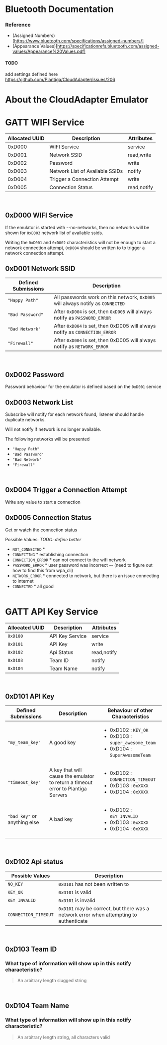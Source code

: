 
# Bluetooth Documentation

### Reference

* (Assigned Numbers)[https://www.bluetooth.com/specifications/assigned-numbers/]
* (Appearance Values)[https://specificationrefs.bluetooth.com/assigned-values/Appearance%20Values.pdf]


#### TODO

add settings defined here https://github.com/Plantiga/CloudAdapter/issues/206

# About the CloudAdapter Emulator
# GATT WIFI Service

| Allocated UUID | Description                     | Attributes  |
| -------------- | ------------------------------- | ----------- |
| 0xD000         | WIFI Service                    | service     |
| 0xD001         | Network SSID                    | read,write  |
| 0xD002         | Password                        | write       |
| 0xD003         | Network List of Available SSIDs | notify      |
| 0xD004         | Trigger a Connection Attempt    | write       |
| 0xD005         | Connection Status               | read,notify |
<br>

## 0xD000 WIFI Service

If the emulator is started with --no-networks, then no networks will be shown for `0xD003` 
network list of available ssids.

Writing the `0xD001` and `0xD002` characteristics will not be enough to start a network connection attempt, `0xD004` should be written to to trigger a network connection attempt. 
<br>

## 0xD001 Network SSID
| Defined Submissions | Description                                                                    |
| ------------------- | ------------------------------------------------------------------------------ |
| `"Happy Path"`      | All passwords work on this network, `0xD005` will always notify as `CONNECTED` |
| `"Bad Password"`    | After `0xD004` is set, then `0xD005` will always notify as `PASSWORD_ERROR`    |
| `"Bad Network"`     | After `0xD004` is set, then 0xD005 will always notify as `CONNECTION_ERROR`    |
| `"Firewall"`        | After `0xD004` is set, then 0xD005 will always notify as `NETWORK_ERROR`       |
<br>

## 0xD002 Password
Password behaviour for the emulator is defined based on the `0xD001` service
<br>

## 0xD003 Network List

Subscribe will notify for each network found, listener should handle duplicate networks.

Will not notify if network is no longer available.

The following networks will be presented

* `"Happy Path"`
* `"Bad Password"`
* `"Bad Network"`
* `"Firewall"`
<br>

##  0xD004 Trigger a Connection Attempt

Write any value to start a connection
<br>

## 0xD005 Connection Status

Get or watch the connection status

Possible Values: *TODO: define better*

* `NOT_CONNECTED` *
* `CONNECTING` * establishing connection
* `CONNECTION_ERROR` * can not connect to the wifi network
* `PASSWORD_ERROR` * user password was incorrect -- (need to figure out how to find this from wpa_cli)
* `NETWORK_ERROR` * connected to network, but there is an issue connecting to internet
* `CONNECTED` * all good
<br><br>

# GATT API Key Service

| Allocated UUID | Description     | Attributes  |
| -------------- | --------------- | ----------- |
| `0xD100`       | API Key Service | service     |
| `0xD101`       | API Key         | write       |
| `0xD102`       | Api Status      | read,notify |
| `0xD103`       | Team ID         | notify      |
| `0xD104`       | Team Name       | notify      |
<br>

## 0xD101 API Key

| Defined Submissions           | Description                                                                      | Behaviour of other Characteristics                                                                            |
| ----------------------------- | -------------------------------------------------------------------------------- | ------------------------------------------------------------------------------------------------------------- |
| `"my_team_key"`               | A good key                                                                       | <ul><li>0xD102 : `KEY_OK`</li><li>0xD103 : `super_awesome_team`</li><li>0xD104 : `SuperAwesomeTeam`</li></ul> |
| `"timeout_key"`               | A key that will cause the emulator to return a timeout error to Plantiga Servers | <ul><li>0xD102 : `CONNECTION_TIMEOUT`</li><li>0xD103 : `0xXXXX` </li><li>0xD104 : `0xXXXX`</li></ul>          |
| `"bad_key"`  or anything else | A bad key                                                                        | <ul><li>0xD102 : `KEY_INVALID`</li><li>0xD103 : `0xXXXX` </li><li>0xD104 : `0xXXXX`</li></ul>                 |
<br>

## 0xD102 Api status

| Possible Values      | Description                                                                            |
| -------------------- | -------------------------------------------------------------------------------------- |
| `NO_KEY`             | `0xD101` has not been written to                                                       |
| `KEY_OK`             | `0xD101` is valid                                                                      |
| `KEY_INVALID`        | `0xD101` is invalid                                                                    |
| `CONNECTION_TIMEOUT` | `0xD101` may be correct, but there was a network error when attempting to authenticate |
<br>

## 0xD103 Team ID
### **What type of information will show up in this notify characteristic?**
> An arbitrary length slugged string
<br>

## 0xD104 Team Name
### **What type of information will show up in this notify characteristic?**
> An arbitrary length string, all characters valid
